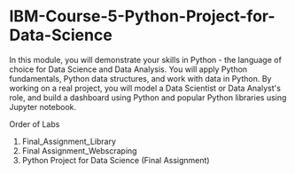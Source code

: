 # IBM-Course-5-Python-Project-for-Data-Science

In this module, you will demonstrate your skills in Python - the language of choice for Data Science and Data Analysis. You will apply Python fundamentals, Python data structures, and work with data in Python. By working on a real project, you will model a Data Scientist or Data Analyst's role, and build a dashboard using Python and popular Python libraries using Jupyter notebook.

Order of Labs

1) Final_Assignment_Library
2) Final Assignment_Webscraping
3) Python Project for Data Science (Final Assignment)
